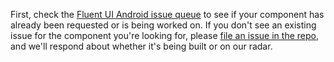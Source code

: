 First, check the [Fluent UI Android issue queue](https://github.com/OfficeDev/ui-fabric-android/issues) to see if your component has already been requested or is being worked on. If you don't see an existing issue for the component you're looking for, please [file an issue in the repo](https://github.com/OfficeDev/ui-fabric-android/issues), and we'll respond about whether it's being built or on our radar.
